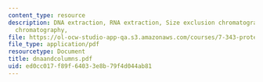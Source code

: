 ```yaml
---
content_type: resource
description: DNA extraction, RNA extraction, Size exclusion chromatography, Ion exchange
  chromatography,
file: https://ol-ocw-studio-app-qa.s3.amazonaws.com/courses/7-343-protein-folding-misfolding-and-human-disease-fall-2004/ed0cc017f89f64033e8b79f4d044ab81_dnaandcolumns.pdf
file_type: application/pdf
resourcetype: Document
title: dnaandcolumns.pdf
uid: ed0cc017-f89f-6403-3e8b-79f4d044ab81
---
```

